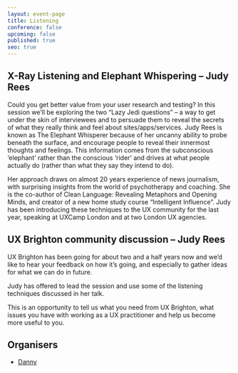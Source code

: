 ```yaml
---
layout: event-page
title: Listening
conference: false
upcoming: false
published: true
seo: true
---
```


## X-Ray Listening and Elephant Whispering – Judy Rees

Could you get better value from your user research and testing? In this session we’ll be exploring the two “Lazy Jedi questions” – a way to get under the skin of interviewees and to persuade them to reveal the secrets of what they really think and feel about sites/apps/services.
Judy Rees is known as The Elephant Whisperer because of her uncanny ability to probe beneath the surface, and encourage people to reveal their innermost thoughts and feelings. This information comes from the subconscious ‘elephant’ rather than the conscious ‘rider’ and drives at what people actually do (rather than what they say they intend to do).

Her approach draws on almost 20 years experience of news journalism, with surprising insights from the world of psychotherapy and coaching. She is the co-author of Clean Language: Revealing Metaphors and Opening Minds, and creator of a new home study course “Intelligent Influence”. Judy has been introducing these techniques to the UX community for the last year, speaking at UXCamp London and at two London UX agencies.

## UX Brighton community discussion – Judy Rees

UX Brighton has been going for about two and a half years now and we’d like to hear your feedback on how it’s going, and especially to gather ideas for what we can do in future.

Judy has offered to lead the session and use some of the listening techniques discussed in her talk.

This is an opportunity to tell us what you need from UX Brighton, what issues you have with working as a UX practitioner and help us become more useful to you.

## Organisers

- <a href="https://uxbri.org/about/#danny">Danny</a>
